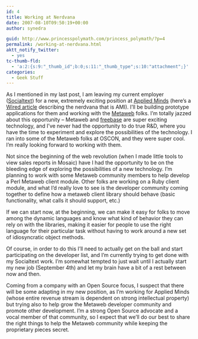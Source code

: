 ```yaml
---
id: 4
title: Working at Nerdvana
date: 2007-08-10T09:50:19+00:00
author: synedra

guid: http://www.princesspolymath.com/princess_polymath/?p=4
permalink: /working-at-nerdvana.html
aktt_notify_twitter:
  - yes
tc-thumb-fld:
  - 'a:2:{s:9:"_thumb_id";b:0;s:11:"_thumb_type";s:10:"attachment";}'
categories:
  - Geek Stuff
---
```

As I mentioned in my last post, I am leaving my current employer ([Socialtext](http://www.socialtext.com/)) for a new, extremely exciting position at [Applied Minds](http://www.appliedminds.com) (here&#8217;s a [Wired article](http://www.wired.com/science/discoveries/news/2005/06/67951) describing the nerdvana that is AMI). I&#8217;ll be building prototype applications for them and working with the [Metaweb](http://www.metaweb.com) folks. I&#8217;m totally jazzed about this opportunity &#8211; Metaweb and [freebase](http://www.freebase.com) are super exciting technology, and I&#8217;ve never had the opportunity to do true R&D, where you have the time to experiment and explore the possibilities of the technology. I ran into some of the Metaweb folks at OSCON, and they were super cool. I&#8217;m really looking forward to working with them.

<!--more-->


  
Not since the beginning of the web revolution (when I made little tools to view sales reports in Mosaic) have I had the opportunity to be on the bleeding edge of exploring the possibilities of a new technology. I&#8217;m planning to work with some Metaweb community members to help develop a Perl Metaweb client module. Other folks are working on a Ruby client module, and what I&#8217;d really love to see is the developer community coming together to define how a metaweb client library should behave (basic functionality, what calls it should support, etc.)
  
If we can start now, at the beginning, we can make it easy for folks to move among the dynamic languages and know what kind of behavior they can rely on with the libraries, making it easier for people to use the right language for their particular task without having to work around a new set of idiosyncratic object methods.
  
Of course, in order to do this I&#8217;ll need to actually get on the ball and start participating on the developer list, and I&#8217;m currently trying to get done with my Socialtext work. I&#8217;m somewhat tempted to just wait until I actually start my new job (September 4th) and let my brain have a bit of a rest between now and then.
  
Coming from a company with an Open Source focus, I suspect that there will be some adapting in my new position, as I&#8217;m working for Applied Minds (whose entire revenue stream is dependent on strong intellectual property) but trying also to help grow the Metaweb developer community and promote other development. I&#8217;m a strong Open Source advocate and a vocal member of that community, so I expect that we&#8217;ll do our best to share the right things to help the Metaweb community while keeping the proprietary pieces secret.